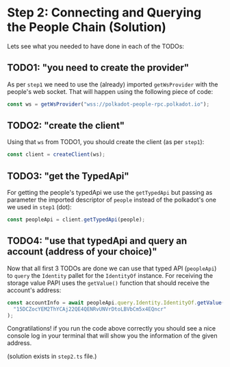 # Step 2: Connecting and Querying the People Chain (Solution)

Lets see what you needed to have done in each of the TODOs:

<!-- TODO:
  - In general, this README is not shown to the user.
  - Perhaps you should find another place for this content.
-->

## TODO1: "you need to create the provider"

As per `step1` we need to use the (already) imported `getWsProvider` with the people's web socket. That will happen using the following piece of code:

```js
const ws = getWsProvider("wss://polkadot-people-rpc.polkadot.io");
```

## TODO2: "create the client"

Using that `ws` from TODO1, you should create the client (as per `step1`):

```js
const client = createClient(ws);
```

## TODO3: "get the TypedApi"

For getting the people's typedApi we use the `getTypedApi` but passing as parameter the imported descriptor of `people` instead of the polkadot's one we used in `step1` (dot):

```js
const peopleApi = client.getTypedApi(people);
```

## TODO4: "use that typedApi and query an account (address of your choice)"

Now that all first 3 TODOs are done we can use that typed API (`peopleApi`) to `query` the `Identity` pallet for the `IdentityOf` instance. For receiving the storage value PAPI uses the `getValue()` function that should receive the account's address:

```js
const accountInfo = await peopleApi.query.Identity.IdentityOf.getValue(
  "15DCZocYEM2ThYCAj22QE4QENRvUNVrDtoLBVbCm5x4EQncr"
);
```

Congratilations! if you run the code above correctly you should see a nice console log in your terminal that will show you the information of the given address.

(solution exists in `step2.ts` file.)
